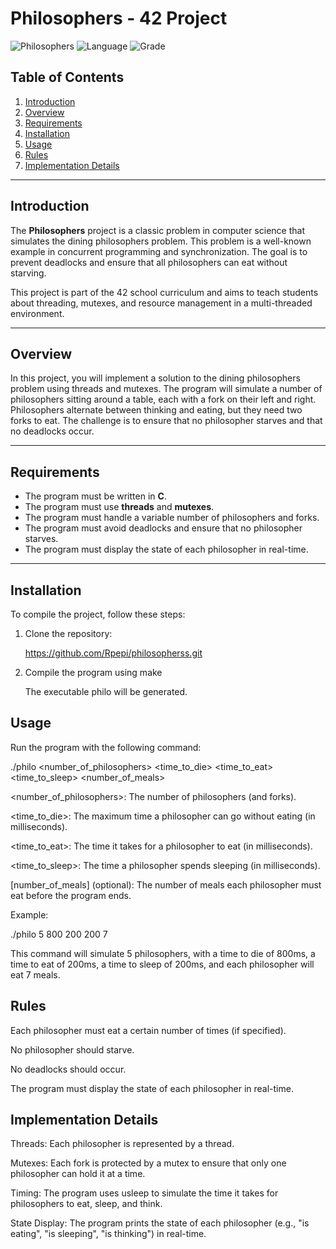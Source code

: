 # Philosophers - 42 Project

![Philosophers](https://img.shields.io/badge/status-completed-brightgreen)
![Language](https://img.shields.io/badge/language-C-blue)
![Grade](https://img.shields.io/badge/grade-100%2F100-brightgreen)

## Table of Contents

1. [Introduction](#introduction)
2. [Overview](#overview)
3. [Requirements](#requirements)
4. [Installation](#installation)
5. [Usage](#usage)
6. [Rules](#rules)
7. [Implementation Details](#implementation-details)

---

## Introduction

The **Philosophers** project is a classic problem in computer science that simulates the dining philosophers problem. This problem is a well-known example in concurrent programming and synchronization. The goal is to prevent deadlocks and ensure that all philosophers can eat without starving.

This project is part of the 42 school curriculum and aims to teach students about threading, mutexes, and resource management in a multi-threaded environment.

---

## Overview

In this project, you will implement a solution to the dining philosophers problem using threads and mutexes. The program will simulate a number of philosophers sitting around a table, each with a fork on their left and right. Philosophers alternate between thinking and eating, but they need two forks to eat. The challenge is to ensure that no philosopher starves and that no deadlocks occur.

---

## Requirements

- The program must be written in **C**.
- The program must use **threads** and **mutexes**.
- The program must handle a variable number of philosophers and forks.
- The program must avoid deadlocks and ensure that no philosopher starves.
- The program must display the state of each philosopher in real-time.

---

## Installation

To compile the project, follow these steps:

1. Clone the repository:
   
   https://github.com/Rpepi/philosopherss.git
   
3. Compile the program using make
   
   The executable philo will be generated.

## Usage
   
Run the program with the following command:

  ./philo <number_of_philosophers> <time_to_die> <time_to_eat> <time_to_sleep> <number_of_meals> 

<number_of_philosophers>: The number of philosophers (and forks).

<time_to_die>: The maximum time a philosopher can go without eating (in milliseconds).

<time_to_eat>: The time it takes for a philosopher to eat (in milliseconds).

<time_to_sleep>: The time a philosopher spends sleeping (in milliseconds).

[number_of_meals] (optional): The number of meals each philosopher must eat before the program ends.

Example:

./philo 5 800 200 200 7

This command will simulate 5 philosophers, with a time to die of 800ms, a time to eat of 200ms, a time to sleep of 200ms, and each philosopher will eat 7 meals.

## Rules
Each philosopher must eat a certain number of times (if specified).

No philosopher should starve.

No deadlocks should occur.

The program must display the state of each philosopher in real-time.

## Implementation Details
Threads: Each philosopher is represented by a thread.

Mutexes: Each fork is protected by a mutex to ensure that only one philosopher can hold it at a time.

Timing: The program uses usleep to simulate the time it takes for philosophers to eat, sleep, and think.

State Display: The program prints the state of each philosopher (e.g., "is eating", "is sleeping", "is thinking") in real-time.
